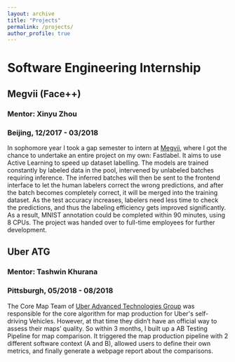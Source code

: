 ```yaml
---
layout: archive
title: "Projects"
permalink: /projects/
author_profile: true
---
```


# Software Engineering Internship
## Megvii (Face++)
### Mentor: Xinyu Zhou
### Beijing, 12/2017 - 03/2018
In sophomore year I took a gap semester to intern at [Megvii](https://megvii.com/en), where I got the chance to undertake an entire project on my own: Fastlabel. It aims to use Active Learning to speed up dataset labelling. The models are trained constantly by labeled data in the pool, intervened by unlabeled batches requiring inference. The inferred batches will then be sent to the frontend interface to let the human labelers correct the wrong predictions, and after the batch becomes completely correct, it will be merged into the training dataset. As the test accuracy increases, labelers need less time to check the predictions, and thus the labeling efficiency gets improved significantly. As a result, MNIST annotation could be completed within 90 minutes, using 8 CPUs. The project was handed over to full-time employees for further development. 

## Uber ATG
### Mentor: Tashwin Khurana
### Pittsburgh, 05/2018 - 08/2018
The Core Map Team of [Uber Advanced Technologies Group](https://www.uber.com/us/en/atg/) was responsible for the core algorithm for map production for Uber's self-driving Vehicles. However, at that time they didn’t have an official way to assess their maps’ quality. So within 3 months, I built up a AB Testing Pipeline for map comparison. It triggered the map production pipeline with 2 different software context (A and B), allowed users to define their own metrics, and finally generate a webpage report about the comparisons.
